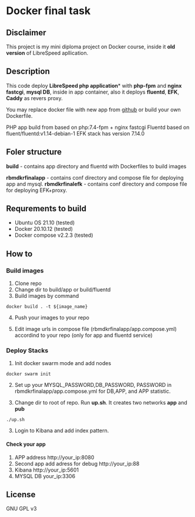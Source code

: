 # Docker final task

## Disclaimer

This project is my mini diploma project on Docker course, inside it **old version** of LibreSpeed apllication.

## Description

This code deploy **LibreSpeed php application*** with **php-fpm** and **nginx fastcgi**, **mysql DB**,  inside in app container, also it deploys **fluentd**, **EFK**, **Caddy** as revers proxy.

You may replace docker file with new app from [github](https://github.com/librespeed/speedtest) or build your own Dockerfile.

PHP app build from based on php:7.4-fpm + nginx fastcgi
Fluentd based on fluent/fluentd:v1.14-debian-1
EFK stack has version 7.14.0

## Foler structure

**build** - contains app directory and fluentd with Dockerfiles to build images

**rbmdkrfinalapp** - contains  conf directory and compose file for deploying app and mysql.
**rbmdkrfinalefk** - contains  conf directory and compose file for deploying EFK+proxy.



## Requrements to build 
  - Ubuntu OS 21.10 (tested)
  - Docker 20.10.12 (tested)
  - Docker compose v2.2.3 (tested)

## How to

### Build images
1. Clone repo
2. Change dir to build/app or build/fluentd
3. Build images by command
```
docker build . -t ${image_name}
```

4. Push your images to  your repo 


5. Edit image urls in compose file (rbmdkrfinalapp/app.compose.yml) accordind to your repo (only for app and fluentd service)

### Deploy Stacks
1. Init docker swarm mode and add nodes
```
docker swarm init 
```
2. Set up your MYSQL_PASSWORD,DB_PASSWORD, PASSWORD in rbmdkrfinalapp/app.compose.yml  for DB,APP, and APP statistic.

2. Change dir to root of repo.  Run **up.sh**. It creates two networks **app** and **pub**
```
./up.sh
```

3. Login to Kibana and add index pattern.

#### Check your app

1. APP address http://your_ip:8080
2. Second app add adress for debug http://your_ip:88
3. Kibana http://your_ip:5601
4. MYSQL DB your_ip:3306




## License
GNU GPL v3